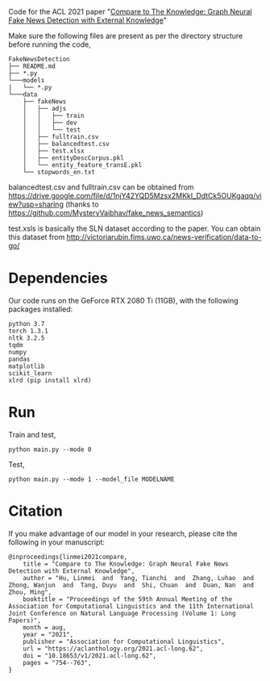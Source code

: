 Code for the ACL 2021 paper "[Compare to The Knowledge: Graph Neural Fake News Detection with External Knowledge](https://aclanthology.org/2021.acl-long.62/)"


Make sure the following files are present as per the directory structure before running the code,
```
FakeNewsDetection
├── README.md
├── *.py
└───models
|   └── *.py 
└───data
    ├── fakeNews
    │   ├── adjs
    │   │   ├── train
    │   │   ├── dev
    │   │   └── test
    │   ├── fulltrain.csv
    │   ├── balancedtest.csv
    │   ├── test.xlsx
    │   ├── entityDescCorpus.pkl
    │   └── entity_feature_transE.pkl
    └── stopwords_en.txt

```

balancedtest.csv and fulltrain.csv can be obtained from https://drive.google.com/file/d/1njY42YQD5Mzsx2MKkI_DdtCk5OUKgaqq/view?usp=sharing (thanks to https://github.com/MysteryVaibhav/fake_news_semantics)

test.xsls is basically the SLN dataset according to the paper. You can obtain this dataset from http://victoriarubin.fims.uwo.ca/news-verification/data-to-go/


# Dependencies

Our code runs on the GeForce RTX 2080 Ti (11GB), with the following packages installed:
```
python 3.7
torch 1.3.1
nltk 3.2.5
tqdm
numpy
pandas
matplotlib
scikit_learn
xlrd (pip install xlrd)
```



# Run

Train and test,
```
python main.py --mode 0
```

Test,
```
python main.py --mode 1 --model_file MODELNAME
```

# Citation
If you make advantage of our model in your research, please cite the following in your manuscript:
```
@inproceedings{linmei2021compare,
    title = "Compare to The Knowledge: Graph Neural Fake News Detection with External Knowledge",
    author = "Hu, Linmei  and  Yang, Tianchi  and  Zhang, Luhao  and  Zhong, Wanjun  and  Tang, Duyu  and  Shi, Chuan  and  Duan, Nan  and  Zhou, Ming",
    booktitle = "Proceedings of the 59th Annual Meeting of the Association for Computational Linguistics and the 11th International Joint Conference on Natural Language Processing (Volume 1: Long Papers)",
    month = aug,
    year = "2021",
    publisher = "Association for Computational Linguistics",
    url = "https://aclanthology.org/2021.acl-long.62",
    doi = "10.18653/v1/2021.acl-long.62",
    pages = "754--763",
}

```

